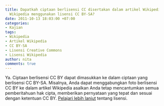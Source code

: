 ```yaml
---
title: Dapatkah ciptaan berlisensi CC disertakan dalam artikel Wikipedia, meskipun
  Wikipedia menggunakan lisensi CC BY-SA?
date: 2011-10-13 18:03:00 +07:00
categories:
- Kajian
tags:
- Wikipedia
- Artikel Wikipedia
- CC BY-SA
- Lisensi Creative Commons
- Lisensi Wikipedia
author: nita
comments: true
---
```


Ya. Ciptaan berlisensi CC BY dapat dimasukkan ke dalam ciptaan yang berlisensi CC BY-SA. Misalnya, Anda dapat menggabungkan foto berlisensi CC BY ke dalam artikel Wikipedia asalkan Anda tetap mencantumkan semua pemberitahuan hak cipta, memberikan pernyataan yang tepat dan sesuai dengan ketentuan CC BY. [Pelajari lebih lanjut](http://creativecommons.or.id/lisensi-cc-bahasa-indonesia/) tentang lisensi.
